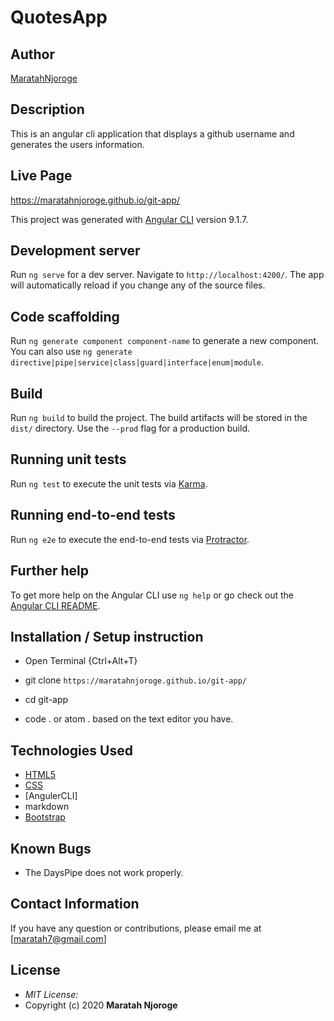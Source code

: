 # QuotesApp

## Author

[MaratahNjoroge](https://github.com/MaratahNjoroge/git-app)

## Description

This is an angular cli application that displays a github username and generates the users information. 

## Live Page 
https://maratahnjoroge.github.io/git-app/


This project was generated with [Angular CLI](https://github.com/angular/angular-cli) version 9.1.7.

## Development server

Run `ng serve` for a dev server. Navigate to `http://localhost:4200/`. The app will automatically reload if you change any of the source files.

## Code scaffolding

Run `ng generate component component-name` to generate a new component. You can also use `ng generate directive|pipe|service|class|guard|interface|enum|module`.

## Build

Run `ng build` to build the project. The build artifacts will be stored in the `dist/` directory. Use the `--prod` flag for a production build.

## Running unit tests

Run `ng test` to execute the unit tests via [Karma](https://karma-runner.github.io).

## Running end-to-end tests

Run `ng e2e` to execute the end-to-end tests via [Protractor](http://www.protractortest.org/).

## Further help

To get more help on the Angular CLI use `ng help` or go check out the [Angular CLI README](https://github.com/angular/angular-cli/blob/master/README.md).

## Installation / Setup instruction
* Open Terminal {Ctrl+Alt+T}

* git clone ```https://maratahnjoroge.github.io/git-app/```

* cd git-app

* code . or atom . based on the text editor you have.

## Technologies Used

* [HTML5](https://github.com/topics/html5)
* [CSS](https://github.com/topics/css3)
* [AngulerCLI]
* markdown
* [Bootstrap](https://github.com/topics/bootstrap)

## Known Bugs
* The DaysPipe does not work properly.

## Contact Information 

If you have any question or contributions, please email me at [maratah7@gmail.com]

## License
* *MIT License:*
* Copyright (c) 2020 **Maratah Njoroge**
